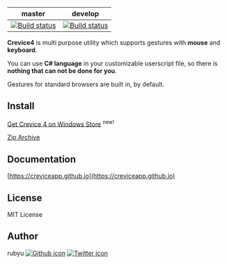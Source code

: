 | master | develop |
|--------|---------|
| [![Build status](https://ci.appveyor.com/api/projects/status/uuthd05870dkkj3w/branch/master?svg=true)](https://ci.appveyor.com/project/rubyu/creviceapp/branch/master) | [![Build status](https://ci.appveyor.com/api/projects/status/uuthd05870dkkj3w/branch/develop?svg=true)](https://ci.appveyor.com/project/rubyu/creviceapp/branch/develop) |


**Crevice4** is multi purpose utility which supports gestures with **mouse** and **keyboard**.

You can use **C# language** in your customizable userscript file, so there is **nothing that can not be done for you**.

Gestures for standard browsers are built in, by default.
</p>

## Install

[Get Crevice 4 on Windows Store](https://www.microsoft.com/p/crevice-4/9nzxvrj73xj0) <sup>new!</sup>

[Zip Archive](https://github.com/creviceapp/creviceapp/releases)

## Documentation

[https://creviceapp.github.io](https://creviceapp.github.io)

## License

MIT License

## Author

rubyu [![Github icon](http://i.imgur.com/9I6NRUm.png)](https://github.com/rubyu) [![Twitter icon](http://i.imgur.com/wWzX9uB.png)](https://twitter.com/ruby_u)
